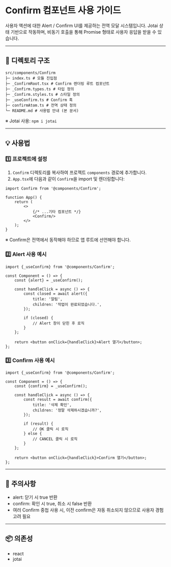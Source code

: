 # Confirm 컴포넌트 사용 가이드

사용자 액션에 대한 Alert / Confirm UI를 제공하는 전역 모달 시스템입니다. Jotai 상태 기반으로 작동하며, 비동기 호출을 통해 Promise 형태로 사용자 응답을 받을 수 있습니다.

---

## 📌 디렉토리 구조

```text
src/components/Confirm
├─ index.ts # 모듈 진입점
├─ _ConfirmRoot.tsx # Confirm 렌더링 루트 컴포넌트
├─ _Confirm.types.ts # 타입 정의
├─ _Confirm.styles.ts # 스타일 정의
├─ _useConfirm.ts # Confirm 훅
├─ confirmAtom.ts # 전역 상태 정의
└─ README.md # 사용법 안내 (본 문서)

```

※ Jotai 사용: `npm i jotai`

---

## 💡 사용법

### 1️⃣ 프로젝트에 설정

1. `Confirm` 디렉토리를 복사하여 프로젝트 `components` 경로에 추가합니다.
2. `App.tsx`에 다음과 같이 `Confirm`을 import 및 렌더링합니다:

```tsx
import Confirm from '@components/Confirm';

function App() {
    return (
        <>
            {/* ...기타 컴포넌트 */}
            <Confirm/>
        </>
    );
}

```

※ Confirm은 전역에서 동작해야 하므로 앱 루트에 선언해야 합니다.

### 2️⃣ Alert 사용 예시

```tsx
import {_useConfirm} from '@components/Confirm';

const Component = () => {
    const {alert} = _useConfirm();

    const handleClick = async () => {
        const closed = await alert({
            title: '알림',
            children: '작업이 완료되었습니다.',
        });

        if (closed) {
            // Alert 창이 닫힌 후 로직
        }
    };

    return <button onClick={handleClick}>Alert 열기</button>;
};
```

### 3️⃣ Confirm 사용 예시

```tsx
import {_useConfirm} from '@components/Confirm';

const Component = () => {
    const {confirm} = _useConfirm();

    const handleClick = async () => {
        const result = await confirm({
            title: '삭제 확인',
            children: '정말 삭제하시겠습니까?',
        });

        if (result) {
            // OK 클릭 시 로직
        } else {
            // CANCEL 클릭 시 로직
        }
    };

    return <button onClick={handleClick}>Confirm 열기</button>;
};
```

---

## 🚨 주의사항

- alert: 닫기 시 true 반환
- confirm: 확인 시 true, 취소 시 false 반환
- 여러 Confirm 중첩 사용 시, 이전 confirm은 자동 취소되지 않으므로 사용자 경험 고려 필요

---

## 📦 의존성

- react
- jotai

